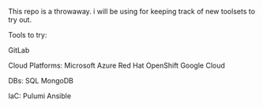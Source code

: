 This repo is a throwaway.
 i will be using for keeping track of new toolsets to try out.


Tools to try:


GitLab


Cloud Platforms:
Microsoft Azure
Red Hat OpenShift
Google Cloud


DBs:
SQL
MongoDB


IaC:
Pulumi
Ansible